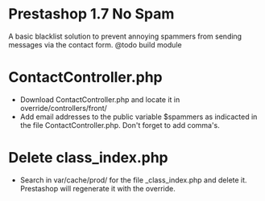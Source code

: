 # Prestashop 1.7 No Spam #
A basic blacklist solution to prevent annoying spammers from sending messages via the contact form. 
@todo build module

# ContactController.php #
* Download ContactController.php and locate it in override/controllers/front/
* Add email addresses to the public variable $spammers as indicacted in the file ContactController.php. Don't forget to add comma's.

# Delete class_index.php #
* Search in var/cache/prod/ for the file _class_index.php and delete it. Prestashop will regenerate it with the override.
